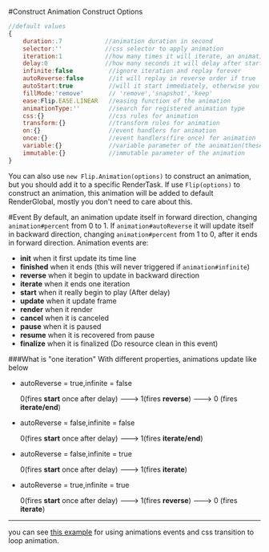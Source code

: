 #Construct
Animation Construct Options
```` javascript
//default values
{
    duration:.7            //animation duration in second
    selector:''            //css selector to apply animation
    iteration:1            //how many times it will iterate, an animation will not delay since the second iteration
    delay:0                //how many seconds it will delay after started
    infinite:false          //ignore iteration and replay forever
    autoReverse:false       //it will replay in reverse order if true
    autoStart:true          //will it start immediately, otherwise you should call Animation#start()
    fillMode:'remove'       // 'remove','snapshot','keep'
    ease:Flip.EASE.LINEAR   //easing function of the animation
    animationType:''        //search for registered animation type
    css:{}                  //css rules for animation
    transform:{}            //transform rules for animation
    on:{}                   //event handlers for animation
    once:{}                 //event handlers(fire once) for animation
    variable:{}             //variable parameter of the animation(these values update with animation#percent in every frame)
    immutable:{}            //immutable parameter of the animation
}
````
You can also use `new Flip.Animation(options)` to construct an animation, but you should add it to a specific RenderTask.
If use `Flip(options)` to construct an animation, this animation will be added to default RenderGlobal, mostly you don't need to care about this.

#Event
By default, an animation update itself in forward direction, changing `animation#percent` from 0 to 1.
If `animation#autoReverse` it will update itself in backward direction, changing `animation#percent` from 1 to 0, after it ends in forward direction.
Animation events are:
* **init**          when it first update its time line
* **finished**      when it ends (this will never triggered if `animation#infinite`)
* **reverse**       when it begin to update in backward direction
* **iterate**       when it ends one iteration
* **start**         when it really begin to play (After delay)
* **update**        when it update frame
* **render**        when it render
* **cancel**        when it is canceled
* **pause**         when it is paused
* **resume**        when it is recovered from pause
* **finalize**      when it is finalized (Do resource clean in this event)

###What is "one iteration"
With different properties, animations update like below

* autoReverse = true,infinite = false

    0(fires **start** once after delay) ---> 1(fires **reverse**) ---> 0 (fires **iterate/end**)
* autoReverse = false,infinite = false

    0(fires **start** once after delay) ---> 1(fires **iterate/end**)
* autoReverse = false,infinite = true

    0(fires **start** once after delay) ---> 1(fires **iterate**)
* autoReverse = true,infinite = true

    0(fires **start** once after delay) ---> 1(fires **reverse**) ---> 0 (fires **iterate**)

----
you can see [this example](../demo/rotate-ring.html) for using animations events and css transition to loop animation.

